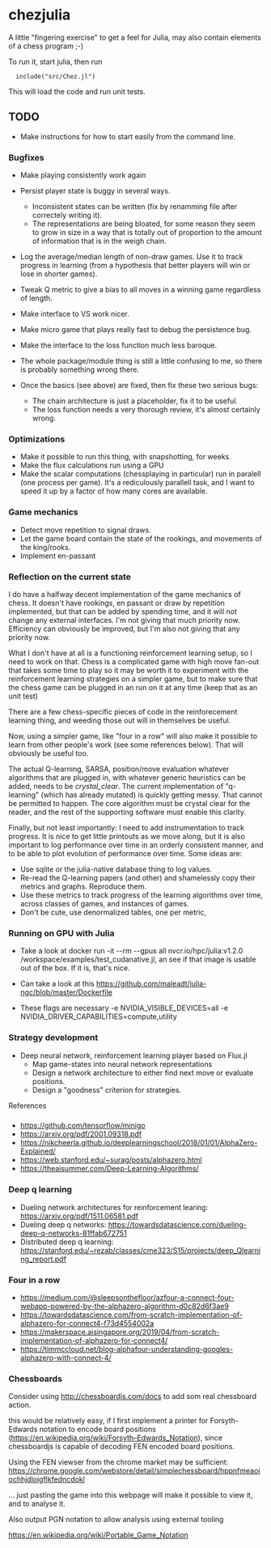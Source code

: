 # chezjulia


A little "fingering exercise" to get a feel for Julia, may also contain
elements of a chess program ;-)

To run it, start julia, then run

      include("src/Chez.jl")


This will load the code and run unit tests. 


## TODO


* Make instructions for how to start easily from the command line.

### Bugfixes

* Make playing consistently work again


* Persist player state is buggy in several ways.
  * Inconsistent states can be written (fix by renamming
    file after correctely writing it).
  * The representations are being bloated, for some reason they seem to
    grow in size in a way that is totally out of proportion to
    the amount of information that is in the weigh chain.

* Log the average/median  length of non-draw games.  Use it to
  track progress in learning (from a hypothesis that better players
  will win or lose in shorter games).

* Tweak Q metric to give a bias to all moves in a winning game
  regardless of length.

* Make interface to VS work nicer.

* Make micro game that plays really fast to debug the
  persistence bug.

* Make the interface to the loss function much less baroque.

* The whole package/module thing is still a little confusing to me,
  so there is probably something wrong there.

* Once the basics (see above) are fixed, then fix these two
  serious bugs:

  * The chain architecture is just a placeholder, fix it to be useful.
  * The loss function needs a very thorough review, it's almost certainly
    wrong.
    

### Optimizations

* Make it possible to run this thing, with snapshotting, for weeks.
* Make the flux calculations run using a GPU
* Make the scalar computations (chessplaying in particular) run in
  paralell (one process per game). It's a rediculously parallell
  task, and I want to speed it up by a factor of how many cores are
  available.

### Game mechanics

* Detect move repetition to signal draws.
* Let the game board contain the state of the rookings, and movements of the king/rooks.
* Implement en-passant
 

### Reflection on the current state


I do have a halfway decent implementation of the game mechanics of
chess. It doesn't have rookings, en passant or draw by repetition
implemented, but that can be added by spending time, and it will not
change any external interfaces.  I'm not giving that much priority
now.  Efficiency can obviously be improved, but I'm also not giving
that any priority now.

What I don't have at all is a functioning reinforcement learning
setup, so I need to work on that.  Chess is a complicated game with
high move fan-out that takes some time to play so it may be worth it
to experiment with the reinforcement learning strategies on a simpler
game, but to make sure that the chess game can be plugged in an run on
it at any time (keep that as an unit test)

There are a few chess-specific pieces of code in the reinforecement
learning thing, and weeding those out will in themselves be useful.

Now, using a simpler game, like "four in a row" will also make it
possible to learn from other people's work (see some references
below).  That will obviously be useful too.


The actual Q-learning, SARSA, position/move evaluation whatever
algorithms that are plugged in, with whatever generic heuristics
can be added, needs to be _crystal_clear_.   The current
implementation of "q-learning" (which has already mutated)
is quickly getting messy.  That cannot be permitted to happen.
The core algorithm must be crystal clear for the reader, and the
rest of the supporting software must enable this clarity.

Finally, but not least importantly: I need to add instrumentation to
track progress.  It is nice to get little printouts as we move along,
but it is also important to log performance over time in an orderly
consistent manner, and to be able to plot evolution of performance
over time.   Some ideas are:

 * Use sqlite or the julia-native database thing to log values.
 * Re-read the Q-learning papers (and other) and shamelessly copy
   their metrics and graphs.  Reproduce them.
 * Use these metrics to track progress of the learning algorithms
   over time, across classes of games, and instances of games.
 * Don't be cute, use denormalized tables, one per metric,


### Running on GPU with Julia

* Take a look at  docker run -it --rm --gpus all nvcr.io/hpc/julia:v1.2.0 /workspace/examples/test_cudanative.jl, an see
  if that image is usable out of the box.  If it is, that's nice.

* Can take a look at this https://github.com/maleadt/julia-ngc/blob/master/Dockerfile

* These flags are necessary -e NVIDIA_VISIBLE_DEVICES=all -e NVIDIA_DRIVER_CAPABILITIES=compute,utility



### Strategy development

* Deep neural network, reinforcement learning player based on Flux.jl
   - Map game-states into neural network representations
   - Design a network architecture to either find next move or evaluate positions.
   - Design a "goodness" criterion for strategies.


References
### 
* https://github.com/tensorflow/minigo
* https://arxiv.org/pdf/2001.09318.pdf
* https://nikcheerla.github.io/deeplearningschool/2018/01/01/AlphaZero-Explained/
* https://web.stanford.edu/~surag/posts/alphazero.html
* https://theaisummer.com/Deep-Learning-Algorithms/


### Deep q learning

* Dueling network architectures for reinforcement learing: https://arxiv.org/pdf/1511.06581.pdf
* Dueling deep q networks: https://towardsdatascience.com/dueling-deep-q-networks-81ffab672751
* Distributed deep q learning: https://stanford.edu/~rezab/classes/cme323/S15/projects/deep_Qlearning_report.pdf


### Four in a row

* https://medium.com/@sleepsonthefloor/azfour-a-connect-four-webapp-powered-by-the-alphazero-algorithm-d0c82d6f3ae9
* https://towardsdatascience.com/from-scratch-implementation-of-alphazero-for-connect4-f73d4554002a
* https://makerspace.aisingapore.org/2019/04/from-scratch-implementation-of-alphazero-for-connect4/
* https://timmccloud.net/blog-alphafour-understanding-googles-alphazero-with-connect-4/


### Chessboards


Consider using http://chessboardjs.com/docs to add som real chessboard action.

this would be relatively easy, if I first implement a printer for
Forsyth-Edwards notation to encode board positions
(https://en.wikipedia.org/wiki/Forsyth–Edwards_Notation), since
chessboardjs is capable of decoding FEN encoded board positions.


Using the FEN viewser  from the chrome market may be sufficient: https://chrome.google.com/webstore/detail/simplechessboard/hppnfmeaoiochhjdlojgflkfedncdokl

... just pasting the game into this webpage will make it possible to view it, and to analyse it.

Also output PGN notation to allow analysis using external tooling

https://en.wikipedia.org/wiki/Portable_Game_Notation